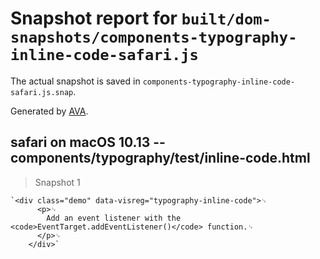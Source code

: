 # Snapshot report for `built/dom-snapshots/components-typography-inline-code-safari.js`

The actual snapshot is saved in `components-typography-inline-code-safari.js.snap`.

Generated by [AVA](https://ava.li).

## safari on macOS 10.13 -- components/typography/test/inline-code.html

> Snapshot 1

    `<div class="demo" data-visreg="typography-inline-code">␊
          <p>␊
            Add an event listener with the <code>EventTarget.addEventListener()</code> function.␊
          </p>␊
        </div>`
